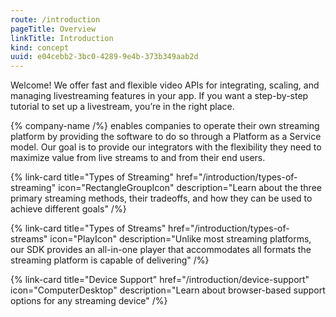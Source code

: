 ```yaml
---
route: /introduction
pageTitle: Overview
linkTitle: Introduction
kind: concept
uuid: e04cebb2-3bc0-4289-9e4b-373b349aab2d
---
```


Welcome! We offer fast and flexible video APIs for integrating, scaling, and managing livestreaming features in your app. If you want a step-by-step tutorial to set up a livestream, you’re in the right place.

{% company-name  /%} enables companies to operate their own streaming platform by providing the software to do so through a Platform as a Service model. Our goal is to provide our integrators with the flexibility they need to maximize value from live streams to and from their end users.


{% link-card title="Types of Streaming" href="/introduction/types-of-streaming" icon="RectangleGroupIcon" description="Learn about the three primary streaming methods, their tradeoffs, and how they can be used to achieve different goals" /%}

{% link-card title="Types of Streams" href="/introduction/types-of-streams" icon="PlayIcon" description="Unlike most streaming platforms, our SDK provides an all-in-one player that accommodates all formats the streaming platform is capable of delivering" /%}

{% link-card title="Device Support" href="/introduction/device-support" icon="ComputerDesktop" description="Learn about browser-based support options for any streaming device" /%}
